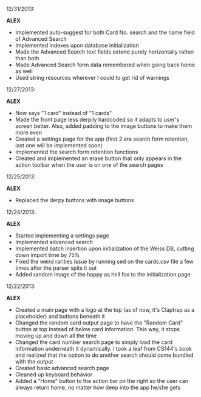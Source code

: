 12/31/2013:

<b>ALEX</b>
- Implemented auto-suggest for both Card No. search and the name field of Advanced Search
- Implemented indexes upon database initialization 
- Made the Advanced Search text fields extend purely horizontally rather than both
- Made Advanced Search form data remembered when going back home as well
- Used string resources wherever I could to get rid of warnings

12/27/2013:

<b>ALEX</b>
- Now says "1 card" instead of "1 cards"
- Made the front page less derpily hardcoded so it adapts to user's screen better. Also, added padding to the image buttons to make them more even
- Created a settings page for the app (first 2 are search form retention, last one will be implemented soon)
- Implemented the search form retention functions
- Created and implemented an erase button that only appears in the action toolbar when the user is on one of the search pages

12/25/2013:

<b>ALEX</b>
- Replaced the derpy buttons with image buttons

12/24/2013:

<b>ALEX</b>
- Started implementing a settings page
- Implemented advanced search
- Implemented batch insertion upon initialization of the Weiss DB, cutting down import time by 75%
- Fixed the weird rarities issue by running sed on the cards.csv file a few times after the parser spits it out
- Added random image of the happy as hell fox to the initialization page

12/22/2013:

<b>ALEX</b>
- Created a main page with a logo at the top (as of now, it's Claptrap as a placeholder) and buttons beneath it
- Changed the random card output page to have the "Random Card" button at top instead of below card information. This way, it stops moving up and down all the time
- Changed the card number search page to simply load the card information underneath it dynamically. I took a leaf from CS144's book and realized that the option to do another search should come bundled with the output
- Created basic advanced search page
- Cleaned up keyboard behavior
- Added a "Home" button to the action bar on the right so the user can always return home, no matter how deep into the app he/she gets
